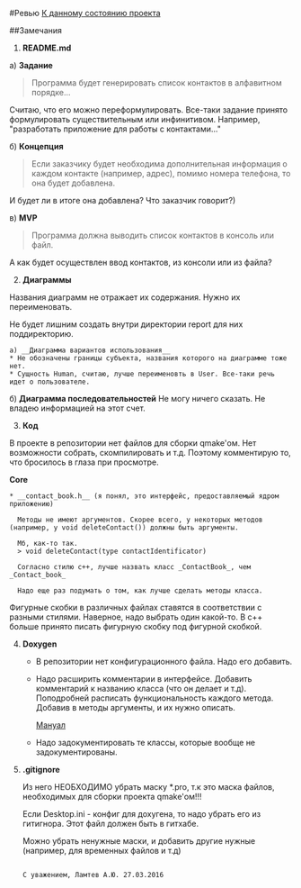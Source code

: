 #Ревью
[К данному состоянию проекта](https://github.com/kuzo-liza/ContactBook/tree/084195ec9c6639322d5d6acbba025f7c7fd138d2)

##Замечания
1. __README.md__

  a) __Задание__
  
  >Программа будет генерировать список контактов в алфавитном порядке...
  
  Считаю, что его можно переформулировать. Все-таки задание принято формулировать существительным или инфинитивом. Например, "разработать приложение для работы с контактами..."

  б) __Концепция__

  >Если заказчику будет необходима дополнительная информация о каждом контакте (например, адрес), помимо номера телефона, то она будет добавлена.

  И будет ли в итоге она добавлена? Что заказчик говорит?)

  в) __MVP__

  >Программа должна выводить список контактов в консоль или файл.

  А как будет осуществлен ввод контактов, из консоли или из файла?

2. __Диаграммы__
  
  Названия диаграмм не отражает их содержания. Нужно их переименовать.

  Не будет лишним создать внутри директории report для них поддиректорию.

    а) __Диаграмма вариантов использования__
    * Не обозначены границы субъекта, названия которого на диаграмме тоже нет.
    * Сущность Human, считаю, лучше переименовть в User. Все-таки речь идет о пользователе.
    
  б) __Диаграмма последовательностей__
      Не могу ничего сказать. Не владею информацией на этот счет.
      
3. __Код__

  В проекте в репозитории нет файлов для сборки qmake'ом. Нет возможности собрать, скомпилировать и т.д. Поэтому комментирую то, что бросилось в глаза при просмотре.
  
  __Core__
  
    * __contact_book.h__ (я понял, это интерфейс, предоставляемый ядром приложению)
      
      Методы не имеют аргументов. Скорее всего, у некоторых методов (например, y void deleteContact()) должны быть аргументы.
      
      Мб, как-то так.
      > void deleteContact(type contactIdentificator)
      
      Согласно стилю с++, лучше назвать класс _ContactBook_, чем _Contact_book_
      
      Надо еще раз подумать о том, как лучше сделать методы класса. 

  Фигурные скобки в различных файлах ставятся в соответствии с разными стилями. Наверное, надо выбрать один какой-то. В с++ больше принято писать фигурную скобку под фигурной скобкой.
  
4. __Doxygen__
  
    * В репозитории нет конфигурационного файла. Надо его добавить.
    
    * Надо расширить комментарии в интерфейсе. Добавить комментарий к названию класса (что он делает и т.д). Поподробней расписать функциональность каждого метода. Добавив в методы аргументы, и их нужно описать.
    
      [Мануал](http://www.stack.nl/~dimitri/doxygen/manual/docblocks.html)
    * Надо задокументировать те классы, которые вообще не задокументированы.
5. __.gitignore__

    Из него НЕОБХОДИМО убрать маску *.pro, т.к это маска файлов, необходимых для сборки проекта qmake'ом!!!
    
    Если Desktop.ini - конфиг для дохугена, то надо убрать его из гитигнора. Этот файл должен быть в гитхабе.

    Можно убрать ненужные маски, и добавить другие нужные (например, для временных файлов и т.д)
    
                                                                              С уважением, Ламтев А.Ю. 27.03.2016
